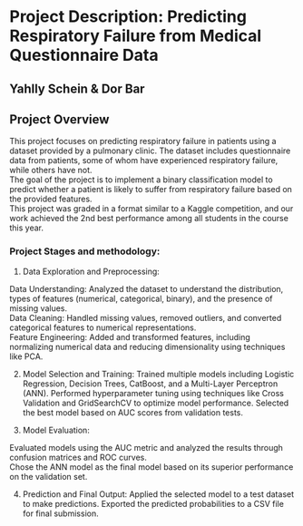 # Project Description: Predicting Respiratory Failure from Medical Questionnaire Data
## Yahlly Schein & Dor Bar 


## Project Overview
This project focuses on predicting respiratory failure in patients using a dataset provided by a pulmonary clinic. The dataset includes questionnaire data from patients, some of whom have experienced respiratory failure, while others have not.  
The goal of the project is to implement a binary classification model to predict whether a patient is likely to suffer from respiratory failure based on the provided features.  
This project was graded in a format similar to a Kaggle competition, and our work achieved the 2nd best performance among all students in the course this year.

### Project Stages and methodology:
1. Data Exploration and Preprocessing:

Data Understanding: Analyzed the dataset to understand the distribution, types of features (numerical, categorical, binary), and the presence of missing values.  
Data Cleaning: Handled missing values, removed outliers, and converted categorical features to numerical representations.  
Feature Engineering: Added and transformed features, including normalizing numerical data and reducing dimensionality using techniques like PCA.

2. Model Selection and Training:
Trained multiple models including Logistic Regression, Decision Trees, CatBoost, and a Multi-Layer Perceptron (ANN).
Performed hyperparameter tuning using techniques like Cross Validation and GridSearchCV to optimize model performance.
Selected the best model based on AUC scores from validation tests.

3. Model Evaluation:

Evaluated models using the AUC metric and analyzed the results through confusion matrices and ROC curves.  
Chose the ANN model as the final model based on its superior performance on the validation set.


4. Prediction and Final Output:
Applied the selected model to a test dataset to make predictions. Exported the predicted probabilities to a CSV file for final submission.
